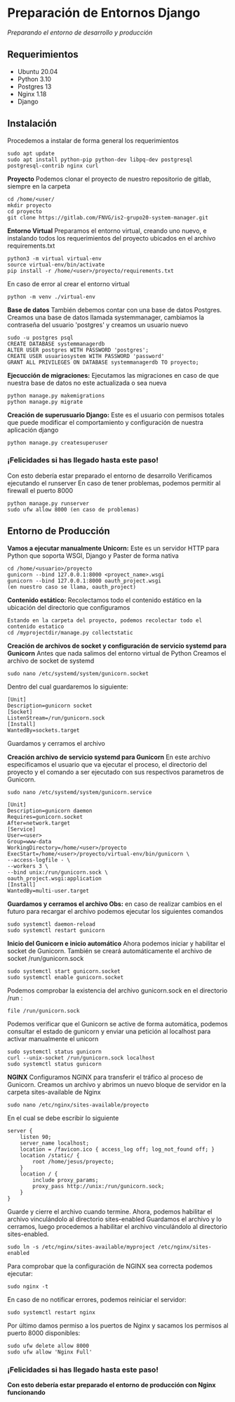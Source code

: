 # **Preparación de Entornos Django**

*Preparando el entorno de desarrollo y producción*
## Requerimientos
* Ubuntu 20.04
* Python 3.10
* Postgres 13
* Nginx 1.18
* Django

## Instalación
Procedemos a instalar de forma general los requerimientos

~~~
sudo apt update
sudo apt install python-pip python-dev libpq-dev postgresql postgresql-contrib nginx curl
~~~

**Proyecto** Podemos clonar el proyecto de nuestro repositorio de gitlab, siempre en la carpeta
~~~
cd /home/<user/
mkdir proyecto
cd proyecto
git clone https://gitlab.com/FNVG/is2-grupo20-system-manager.git
~~~

**Entorno Virtual** Preparamos el entorno virtual, creando uno nuevo, e instalando todos los requerimientos del proyecto ubicados
en el archivo requirements.txt
~~~
python3 -m virtual virtual-env
source virtual-env/bin/activate
pip install -r /home/<user>/proyecto/requirements.txt
~~~
En caso de error al crear el entorno virtual
~~~
python -m venv ./virtual-env
~~~

**Base de datos** También debemos contar con una base de datos Postgres. Creamos una base de datos llamada systemmanager,
cambiamos la contraseña del usuario 'postgres' y creamos un usuario nuevo
~~~
sudo -u postgres psql
CREATE DATABASE systemmanagerdb
ALTER USER postgres WITH PASSWORD 'postgres';
CREATE USER usuariosystem WITH PASSWORD 'password'
GRANT ALL PRIVILEGES ON DATABASE systemmanagerdb TO proyecto;
~~~

**Ejecucción de migraciones:** Ejecutamos las migraciones en caso de que nuestra base de datos no este actualizada o sea nueva
~~~
python manage.py makemigrations
python manage.py migrate
~~~
**Creación de superusuario Django:** Este es el usuario con permisos totales que puede modificar el comportamiento y
configuración de nuestra aplicación django
~~~
python manage.py createsuperuser
~~~
### ¡Felicidades si has llegado hasta este paso!
Con esto debería estar preparado el entorno de desarrollo Verificamos ejecutando el runserver En caso de tener problemas,
podemos permitir al firewall el puerto 8000
~~~
python manage.py runserver
sudo ufw allow 8000 (en caso de problemas)
~~~
## Entorno de Producción
**Vamos a ejecutar manualmente Unicorn:** Este es un servidor HTTP para Python que soporta WSGI, Django y Paster de forma
nativa
~~~
cd /home/<usuario>/proyecto
gunicorn --bind 127.0.0.1:8000 <proyect_name>.wsgi
gunicorn --bind 127.0.0.1:8000 oauth_project.wsgi
(en nuestro caso se llama, oauth_project)
~~~
**Contenido estático:** Recolectamos todo el contenido estático en la ubicación del directorio que configuramos
~~~
Estando en la carpeta del proyecto, podemos recolectar todo el contenido estatico
cd /myprojectdir/manage.py collectstatic
~~~
**Creación de archivos de socket y configuración de servicio systemd para Gunicorn** Antes que nada salimos del entorno virtual de
Python Creamos el archivo de socket de systemd
~~~
sudo nano /etc/systemd/system/gunicorn.socket
~~~
Dentro del cual guardaremos lo siguiente:
~~~
[Unit]
Description=gunicorn socket
[Socket]
ListenStream=/run/gunicorn.sock
[Install]
WantedBy=sockets.target
~~~
Guardamos y cerramos el archivo

**Creación archivo de servicio systemd para Gunicorn** En este archivo especificamos el usuario que va ejecutar el proceso, el
directorio del proyecto y el comando a ser ejecutado con sus respectivos parametros de Gunicorn.
~~~
sudo nano /etc/systemd/system/gunicorn.service
~~~
~~~
[Unit]
Description=gunicorn daemon
Requires=gunicorn.socket
After=network.target
[Service]
User=<user>
Group=www-data
WorkingDirectory=/home/<user>/proyecto
ExecStart=/home/<user>/proyecto/virtual-env/bin/gunicorn \
--access-logfile - \
--workers 3 \
--bind unix:/run/gunicorn.sock \
oauth_project.wsgi:application
[Install]
WantedBy=multi-user.target
~~~
**Guardamos y cerramos el archivo Obs:** en caso de realizar cambios en el futuro para recargar el archivo podemos ejecutar los
siguientes comandos
~~~
sudo systemctl daemon-reload
sudo systemctl restart gunicorn
~~~
**Inicio del Gunicorn e inicio automático** Ahora podemos iniciar y habilitar el socket de Gunicorn. También se creará
automáticamente el archivo de socket /run/gunicorn.sock
~~~
sudo systemctl start gunicorn.socket
sudo systemctl enable gunicorn.socket
~~~
Podemos comprobar la existencia del archivo gunicorn.sock en el directorio /run :
~~~
file /run/gunicorn.sock
~~~
Podemos verificar que el Gunicorn se active de forma automática, podemos consultar el estado de gunicorn y enviar una
petición al localhost para activar manualmente el unicorn
~~~
sudo systemctl status gunicorn
curl --unix-socket /run/gunicorn.sock localhost
sudo systemctl status gunicorn
~~~
**NGINX** Configuramos NGINX para transferir el tráfico al proceso de Gunicorn. Creamos un archivo y abrimos un nuevo bloque de
servidor en la carpeta sites-available de Nginx
~~~
sudo nano /etc/nginx/sites-available/proyecto
~~~
En el cual se debe escribir lo siguiente
~~~
server {
    listen 90;
    server_name localhost;
    location = /favicon.ico { access_log off; log_not_found off; }
    location /static/ {
        root /home/jesus/proyecto;
    }
    location / {
        include proxy_params;
        proxy_pass http://unix:/run/gunicorn.sock;
    }
}
~~~
Guarde y cierre el archivo cuando termine. Ahora, podemos habilitar el archivo vinculándolo al directorio sites-enabled
Guardamos el archivo y lo cerramos, luego procedemos a habilitar el archivo vinculándolo al directorio sites-enabled.
~~~
sudo ln -s /etc/nginx/sites-available/myproject /etc/nginx/sites-enabled
~~~
Para comprobar que la configuración de NGINX sea correcta podemos ejecutar:
~~~
sudo nginx -t
~~~
En caso de no notificar errores, podemos reiniciar el servidor:
~~~
sudo systemctl restart nginx
~~~
Por último damos permiso a los puertos de Nginx y sacamos los permisos al puerto 8000 disponibles:
~~~
sudo ufw delete allow 8000
sudo ufw allow 'Nginx Full'
~~~
### ¡Felicidades si has llegado hasta este paso!
**Con esto debería estar preparado el entorno de producción con Nginx funcionando**